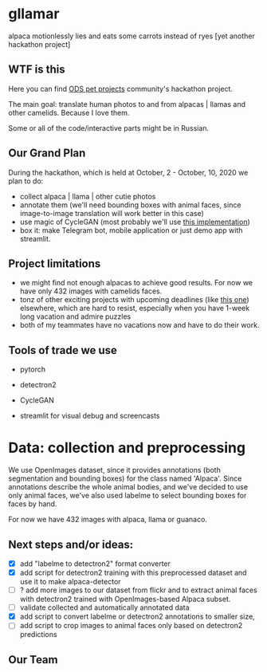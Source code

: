 # gllamar
alpaca motionlessly lies and eats some carrots instead of ryes [yet another hackathon project]

## WTF is this

Here you can find [ODS pet projects](https://ods.ai/projects/pet-projects) community's hackathon project.

The main goal: translate human photos to and from alpacas | llamas and other camelids. Because I love them.

Some or all of the code/interactive parts might be in Russian.

## Our Grand Plan

During the hackathon, which is held at October, 2 - October, 10, 2020 we plan to do:
- collect alpaca | llama | other cutie photos
- annotate them (we'll need bounding boxes with animal faces, since image-to-image translation will work better in this case)
- use magic of CycleGAN (most probably we'll use [this implementation](https://github.com/junyanz/CycleGAN))
- box it: make Telegram bot, mobile application or just demo app with streamlit.

## Project limitations

- we might find not enough alpacas to achieve good results. For now we have only 432 images with camelids faces.
- tonz of other exciting projects with upcoming deadlines (like [this one](https://www.kaggle.com/c/stanford-covid-vaccine)) elsewhere, which are hard to resist, especially when you have 1-week long vacation and admire puzzles
- both of my teammates have no vacations now and have to do their work.

## Tools of trade we use

- pytorch
- detectron2
- CycleGAN

- streamlit for visual debug and screencasts

# Data: collection and preprocessing

We use OpenImages dataset, since it provides annotations (both segmentation and bounding boxes) for the class named 'Alpaca'.
Since annotations describe the whole animal bodies, and we've decided to use only animal faces, we've also used labelme to select bounding boxes for faces by hand.

For now we have 432 images with alpaca, llama or guanaco.

## Next steps and/or ideas:

- [x] add "labelme to detectron2" format converter
- [x] add script for detectron2 training with this preprocessed dataset and use it to make alpaca-detector
- [ ] ? add more images to our dataset from flickr and to extract animal faces with detectron2 trained with OpenImages-based Alpaca subset.
- [ ] validate collected and automatically annotated data
- [x] add script to convert labelme or detectron2 annotations to smaller size,
- [ ] add script to crop images to animal faces only based on detectron2 predictions

## Our Team
